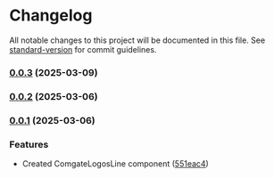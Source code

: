 # Changelog

All notable changes to this project will be documented in this file. See [standard-version](https://github.com/conventional-changelog/standard-version) for commit guidelines.

### [0.0.3](https://github.com/cothema/sjor-framework/compare/v0.0.2...v0.0.3) (2025-03-09)

### [0.0.2](https://github.com/cothema/sjor-framework/compare/v0.0.1...v0.0.2) (2025-03-06)

### [0.0.1](https://github.com/cothema/sjor-framework/commit/551eac4db04dcb585aff68080d6dfe06f019f7c1) (2025-03-06)


### Features

* Created ComgateLogosLine component ([551eac4](https://github.com/cothema/sjor-framework/commit/551eac4db04dcb585aff68080d6dfe06f019f7c1))
